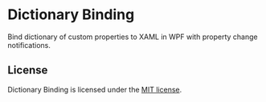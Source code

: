 # Dictionary Binding

Bind dictionary of custom properties to XAML in WPF with property change notifications.

## License

Dictionary Binding is licensed under the [MIT license](LICENSE.TXT).

